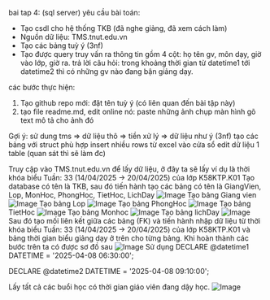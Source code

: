 bai tap 4: (sql server)
yêu cầu bài toán:
 - Tạo csdl cho hệ thống TKB (đã nghe giảng, đã xem cách làm)
 - Nguồn dữ liệu: TMS.tnut.edu.vn
 - Tạo các bảng tuỳ ý (3nf)
 - Tạo được query truy vấn ra thông tin gồm 4 cột: họ tên gv, môn dạy, giờ vào lớp, giờ ra.
   trả lời câu hỏi: trong khoảng thời gian từ datetime1 tới datetime2 thì có những gv nào đang bận giảng dạy.

các bước thực hiện:
1. Tạo github repo mới: đặt tên tuỳ ý (có liên quan đến bài tập này)
2. tạo file readme.md, edit online nó:
   paste những ảnh chụp màn hình
   gõ text mô tả cho ảnh đó

Gợi ý:
  sử dung tms => dữ liệu thô => tiền xử lý => dữ liệu như ý (3nf)
  tạo các bảng với struct phù hợp
  insert nhiều rows từ excel vào cửa sổ edit dữ liệu 1 table (quan sát thì sẽ làm đc)
  


Truy cập vào TMS.tnut.edu.vn để lấy dữ liệu, ở đây ta sẽ lấy ví dụ là thời khóa biểu Tuần: 33 (14/04/2025 → 20/04/2025) của lớp K58KTP.K01
Tạo database có tên là TKB, sau đó tiến hành tạo các bảng có tên là GiangVien, Lop, MonHoc, PhongHoc, TietHoc, LichDay
![Image](https://github.com/user-attachments/assets/2490f833-79b1-4e77-8ffb-dcc1e325f625)
Tạo bảng Giang vien
![Image](https://github.com/user-attachments/assets/65825d9c-43ba-418d-8c26-7075577b1e0d)
Tạo bảng Lop
![Image](https://github.com/user-attachments/assets/a8e4ec78-770c-4a15-86e3-848d2fa6518d)
Tạo bảng PhongHoc
![Image](https://github.com/user-attachments/assets/c9afa03f-32b5-4ebc-8a17-0a0bcdd27731)
Tạo bảng TietHoc
![Image](https://github.com/user-attachments/assets/4bcdd770-3667-469d-8a59-3ac0573167fa)
Tạo bảng Monhoc
![Image](https://github.com/user-attachments/assets/95d619b1-399d-4cc7-b4b1-36d97250cd3e)
Tạo bảng lichDay
![Image](https://github.com/user-attachments/assets/f2cba35b-0950-4e22-81ea-b89264497d3a)
Sau đó tạo mối liên kết giữa các bảng (FK) và tiến hành nhập dữ liệu từ thời khóa biểu Tuần: 33 (14/04/2025 → 20/04/2025) của lớp K58KTP.K01 và bảng thời gian biểu giảng dạy ở trên cho từng bảng.
Khi hoàn thành các bước trên ta có được sơ đồ sau
![Image](https://github.com/user-attachments/assets/fffbc6f0-d8fd-41e7-a3d1-bbd27aff7689)
 Sử dụng DECLARE @datetime1 DATETIME = '2025-04-08 06:30:00';

DECLARE @datetime2 DATETIME = '2025-04-08 09:10:00';

Lấy tất cả các buổi học có thời gian giáo viên đang dậy học.
![Image](https://github.com/user-attachments/assets/66395b46-f0c3-401a-b49c-38097463783b)


